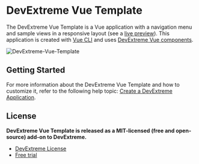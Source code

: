 # DevExtreme Vue Template

The DevExtreme Vue Template is a Vue application with a navigation menu and sample views in a responsive layout (see a [live preview](https://devexpress.github.io/devextreme-vue-template/)). This application is created with [Vue CLI](https://cli.vuejs.org/) and uses [DevExtreme Vue components](https://js.devexpress.com/Documentation/Guide/Vue_Components/DevExtreme_Vue_Components/).

![DevExtreme-Vue-Template](https://user-images.githubusercontent.com/2280467/74528319-0d1dac00-4f39-11ea-964f-b7bc4878c63b.png)

## Getting Started

For more information about the DevExtreme Vue Template and how to customize it, refer to the following help topic: [Create a DevExtreme Application](https://js.devexpress.com/Documentation/Guide/Vue_Components/Create_a_DevExtreme_Application/).

## License

**DevExtreme Vue Template is released as a MIT-licensed (free and open-source) add-on to DevExtreme.**

- [DevExtreme License](https://js.devexpress.com/Licensing/)
- [Free trial](http://js.devexpress.com/Buy/)
